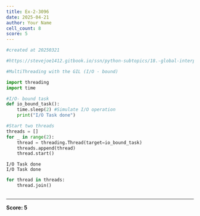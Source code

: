 ```yaml
---
title: Ex-2-3096
date: 2025-04-21
author: Your Name
cell_count: 8
score: 5
---
```


```python
#created at 20250321
```


```python
#https://stevejoe1412.gitbook.io/ssn/python-subtopics/18.-global-interpreter-lock-gil
```


```python
#MultiThreading with the GIL (I/O - bound)
```


```python
import threading
import time
```


```python
#I/O- bound task
def io_bound_task():
    time.sleep(2) #Simulate I/O operation
    print("I/O Task done")
```


```python
#Start two threads
threads = []
for _ in range(2):
    thread = threading.Thread(target=io_bound_task)
    threads.append(thread)
    thread.start()
```

    I/O Task done
    I/O Task done



```python
for thread in threads:
    thread.join()
```


```python

```


---
**Score: 5**